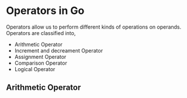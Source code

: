 # Operators in Go

Operators allow us to perform different kinds of operations on operands. Operators are classified into,

- Arithmetic Operator
- Increment and decreament Operator
- Assignment Operator
- Comparison Operator
- Logical Operator

## Arithmetic Operator

